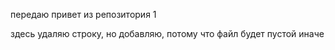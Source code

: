 передаю привет из репозитория 1

здесь удаляю строку, но добавляю, потому что файл будет пустой иначе